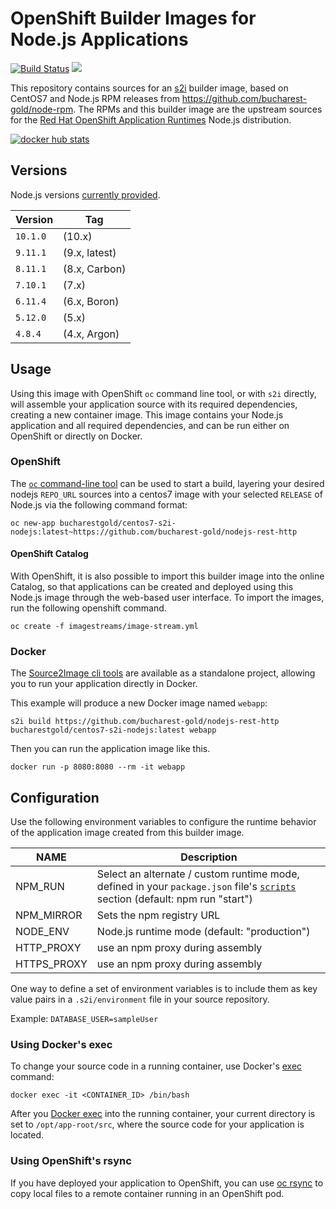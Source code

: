 # OpenShift Builder Images for Node.js Applications

[![Build Status](https://travis-ci.org/bucharest-gold/centos7-s2i-nodejs.svg?branch=master)](https://travis-ci.org/bucharest-gold/centos7-s2i-nodejs)
[![](https://images.microbadger.com/badges/image/bucharestgold/centos7-s2i-nodejs.svg)](https://microbadger.com/images/bucharestgold/centos7-s2i-nodejs "Get your own image badge on microbadger.com")

This repository contains sources for an [s2i](https://github.com/openshift/source-to-image) builder image, based on CentOS7 and Node.js RPM releases from https://github.com/bucharest-gold/node-rpm. The RPMs and this builder image are the upstream
sources for the [Red Hat OpenShift Application Runtimes](https://developers.redhat.com/products/rhoar/overview/) Node.js
distribution.

[![docker hub stats](http://dockeri.co/image/bucharestgold/centos7-s2i-nodejs)](https://hub.docker.com/r/bucharestgold/centos7-s2i-nodejs/)

## Versions

Node.js versions [currently provided](https://hub.docker.com/r/bucharestgold/centos7-s2i-nodejs/tags).

Version  | Tag
-------- | -----
`10.1.0` | (10.x)
`9.11.1` | (9.x, latest)
`8.11.1` | (8.x, Carbon)
`7.10.1` | (7.x)
`6.11.4` | (6.x, Boron)
`5.12.0` | (5.x)
`4.8.4`  | (4.x, Argon)

## Usage

Using this image with OpenShift `oc` command line tool, or with `s2i` directly, will
assemble your application source with its required dependencies, creating a new
container image. This image contains your Node.js application and all required dependencies,
and can be run either on OpenShift or directly on Docker.

### OpenShift

The [`oc` command-line tool](https://github.com/openshift/origin/releases) can be
used to start a build, layering your desired nodejs `REPO_URL` sources into a centos7
image with your selected `RELEASE` of Node.js via the following command format:

```
oc new-app bucharestgold/centos7-s2i-nodejs:latest~https://github.com/bucharest-gold/nodejs-rest-http
```

#### OpenShift Catalog

With OpenShift, it is also possible to import this builder image into the
online Catalog, so that applications can be created and deployed using this Node.js
image through the web-based user interface. To import the images, run the following
openshift command.

```
oc create -f imagestreams/image-stream.yml
```

### Docker

The [Source2Image cli tools](https://github.com/openshift/source-to-image/releases)
are available as a standalone project, allowing you to run your application directly
in Docker.

This example will produce a new Docker image named `webapp`:

```
s2i build https://github.com/bucharest-gold/nodejs-rest-http bucharestgold/centos7-s2i-nodejs:latest webapp
```

Then you can run the application image like this.

```
docker run -p 8080:8080 --rm -it webapp
```

## Configuration

Use the following environment variables to configure the runtime behavior of the
application image created from this builder image.

NAME        | Description
------------|-------------
NPM_RUN     | Select an alternate / custom runtime mode, defined in your `package.json` file's [`scripts`](https://docs.npmjs.com/misc/scripts) section (default: npm run "start")
NPM_MIRROR  | Sets the npm registry URL
NODE_ENV    | Node.js runtime mode (default: "production")
HTTP_PROXY  | use an npm proxy during assembly
HTTPS_PROXY | use an npm proxy during assembly

One way to define a set of environment variables is to include them as key value pairs
in a `.s2i/environment` file in your source repository.

Example: `DATABASE_USER=sampleUser`

### Using Docker's exec

To change your source code in a running container, use Docker's [exec](http://docker.io) command:

```
docker exec -it <CONTAINER_ID> /bin/bash
```

After you [Docker exec](http://docker.io) into the running container, your current directory is set
to `/opt/app-root/src`, where the source code for your application is located.

### Using OpenShift's rsync

If you have deployed your application to OpenShift, you can use
[oc rsync](https://docs.openshift.org/latest/dev_guide/copy_files_to_container.html) to copy local
files to a remote container running in an OpenShift pod.
